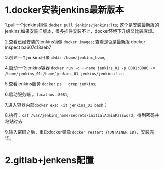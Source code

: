 # 1.docker安装jenkins最新版本
1.pull一个jenkins镜像 `docker pull jenkins/jenkins:lts`;
这个是安装最新版的jenkins,如果安装旧版本，很多插件安装不上，docker环境下升级又比较麻烦。

2.查看已经安装的jenkins镜像 `docker images`;
查看是否是最新版 docker inspect ba607c18aeb7

3.创建一个jenkins目录 `mkdir /home/jenkins_home`;

4.启动一个jenkins容器 `docker run -d --name jenkins_01 -p 8081:8080 -v /home/jenkins_01:/home/jenkins_01 jenkins/jenkins:lts`;

5.查看jenkins服务 `docker ps | grep jenkins`;

6.启动服务端 。`localhost:8081`;

7.进入容器内部`docker exec -it jenkins_01 bash`；

8.执行：`cat /var/jenkins_home/secrets/initialAdminPassword`，得到密码并粘贴过去

9.输入密码之后，重启docker镜像 `docker restart {CONTAINER ID}`，安装完毕。

# 2.gitlab+jenkens配置





